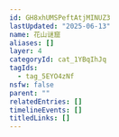```yaml
---
id: GH8xhUMSPeftAtjMINUZ3
lastUpdated: "2025-06-13"
name: 花山谜窟
aliases: []
layer: 4
categoryId: cat_1YBqIhJq
tagIds:
  - tag_5EYO4zNf
nsfw: false
parent: ""
relatedEntries: []
timelineEvents: []
titledLinks: []
---
```


